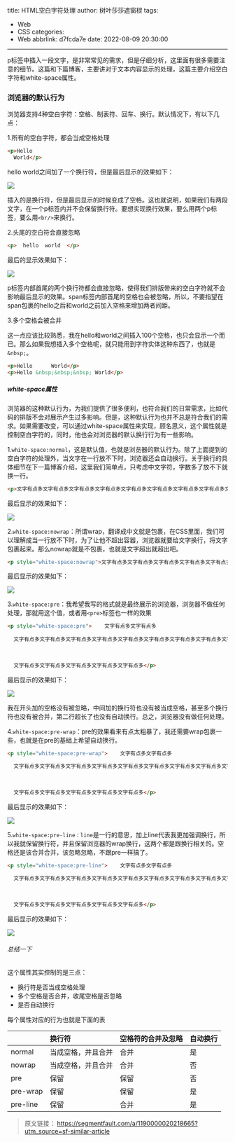 title: HTML空白字符处理
author: 树叶莎莎遮窗棂
tags:
  - Web
  - CSS
categories:
  - Web
abbrlink: d7fcda7e
date: 2022-08-09 20:30:00
---
p标签中插入一段文字，是非常常见的需求，但是仔细分析，这里面有很多需要注意的细节。这篇和下篇博客，主要讲对于文本内容显示的处理，这篇主要介绍空白字符和white-space属性。

### 浏览器的默认行为

浏览器支持4种空白字符：空格、制表符、回车、换行。默认情况下，有以下几点：

1.所有的空白字符，都会当成空格处理

```html
<p>Hello 
  World</p>
```

hello world之间加了一个换行符，但是最后显示的效果如下：

<!-- more -->

![](https://img-blog.csdnimg.cn/9d1dccf1cffa407384636f683c3bc9b9.webp)

插入的是换行符，但是最后显示的时候变成了空格。这也就说明，如果我们有两段文字，在一个p标签内并不会保留换行符。要想实现换行效果，要么用两个p标签，要么用```<br/>```来换行。

2.头尾的空白符会直接忽略

```html
<p>  hello  world  </p>
```

最后的显示效果如下：

![](https://img-blog.csdnimg.cn/3825c49c053345a1820c9488b71413ed.webp)

p标签内部首尾的两个换行符都会直接忽略，使得我们排版带来的空白字符就不会影响最后显示的效果。span标签内部首尾的空格也会被忽略，所以，不要指望在span包裹的hello之后和world之前加入空格来增加两者间距。

3.多个空格会被合并

这一点应该比较熟悉，我在hello和world之间插入100个空格，也只会显示一个而已。那么如果我想插入多个空格呢，就只能用到字符实体这种东西了，也就是```&nbsp;```。

```html
<p>Hello      World</p>
<p>Hello &nbsp;&nbsp;&nbsp; World</p>
```

##### white-space属性

浏览器的这种默认行为，为我们提供了很多便利，也符合我们的日常需求，比如代码的排版不会对展示产生过多影响。但是，这种默认行为也并不总是符合我们的需求。如果需要改变，可以通过white-space属性来实现，顾名思义，这个属性就是控制空白字符的，同时，他也会对浏览器的默认换行行为有一些影响。

1.```white-space:normal```，这是默认值，也就是浏览器的默认行为。除了上面提到的空白字符的处理外，当文字在一行放不下时，浏览器还会自动换行。关于换行的具体细节在下一篇博客介绍，这里我们简单点，只考虑中文字符，字数多了放不下就换一行。

```html
<p>文字有点多文字有点多文字有点多文字有点多文字有点多文字有点多文字有点多文字有点多文字有点多文字有点多文字有点多文字有点多文字有点多文字有点多文字有点多文字有点多文字有点多文字有点多文字有点多文字有点多</p>
```
最后显示的效果如下：

![](https://img-blog.csdnimg.cn/05c85cb44f264bc1b59988465b7d5d53.webp)

2.```white-space:nowrap```：所谓wrap，翻译成中文就是包裹，在CSS里面，我们可以理解成当一行放不下时，为了让他不超出容器，浏览器就要给文字换行，将文字包裹起来。那么nowrap就是不包裹，也就是文字超出就超出吧。

```html
<p style="white-space:nowrap">文字有点多文字有点多文字有点多文字有点多文字有点多文字有点多文字有点多文字有点多文字有点多文字有点多文字有点多文字有点多文字有点多文字有点多文字有点多文字有点多文字有点多文字有点多文字有点多文字有点多</p>
```

最后显示的效果如下：

![](https://img-blog.csdnimg.cn/134130970b10401dab56b1a96e19252c.webp)

3.```white-space:pre```：我希望我写的格式就是最终展示的浏览器，浏览器不做任何处理，那就用这个值，或者用```<pre>```标签也一样的效果

```html
<p style="white-space:pre">    文字有点多文字有点多
  
  文字有点多文字有点多文字有点多文字有点多文字有点多文字有点多文字有点多文字有点多文字有点多文字有点多文字有点多文字有点多文字有点多
  
  
  
  文字有点多文字有点多文字有点多文字有点多文字有点多</p>
```

最后显示的效果如下：

![](https://img-blog.csdnimg.cn/c551c170297542b1bbfcf318f817f0f5.webp)

我在开头加的空格没有被忽略，中间加的换行符也没有被当成空格，甚至多个换行符也没有被合并，第二行超长了也没有自动换行。总之，浏览器没有做任何处理。

4.```white-space:pre-wrap```：pre的效果看来有点太粗暴了，我还需要wrap包裹一些，也就是在pre的基础上希望自动换行。


```html
<p style="white-space:pre-wrap">    文字有点多文字有点多
  
  文字有点多文字有点多文字有点多文字有点多文字有点多文字有点多文字有点多文字有点多文字有点多文字有点多文字有点多文字有点多文字有点多
  
  
  
  文字有点多文字有点多文字有点多文字有点多文字有点多</p>
```

最后显示的效果如下：

![](https://img-blog.csdnimg.cn/f44c8ab95157467db03aff50954080cf.webp)

5.```white-space:pre-line：line```是一行的意思，加上line代表我更加强调换行，所以我就保留换行符，并且保留浏览器的wrap换行，这两个都是跟换行相关的。空格还是该合并合并，该忽略忽略，不跟pre一样搞了。

```html
<p style="white-space:pre-line">    文字有点多文字有点多
  
  文字有点多文字有点多文字有点多文字有点多文字有点多文字有点多文字有点多文字有点多文字有点多文字有点多文字有点多文字有点多文字有点多
  
  
  
  文字有点多文字有点多文字有点多文字有点多文字有点多</p>
```

最后显示的效果如下：

![](https://img-blog.csdnimg.cn/d25cf74a51d2431c88cfde2aaf293c0d.webp)

###### 总结一下

这个属性其实控制的是三点：

- 换行符是否当成空格处理
- 多个空格是否合并，收尾空格是否忽略
- 是否自动换行

每个属性对应的行为也就是下面的表

|        |  换行符     | 	空格符的合并及忽略 |	自动换行 |
|:--------- |:------------- |:-------------------- |:-------- |
|normal    |当成空格，并且合并|	合并       	|是      |
|nowrap	   |当成空格，并且合并|	合并	        |否      |
|pre	   |保留	         |保留          |否      |
|pre-wrap  |	保留        |	保留          |是      |
|pre-line  | 保留	         |合并           |是     |

 > 原文链接： https://segmentfault.com/a/1190000020218665?utm_source=sf-similar-article